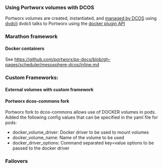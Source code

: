 ### Using Portworx volumes with DCOS


Portworx volumes are created, instantiated, and [managed by DCOS](http://mesos.apache.org/documentation/latest/docker-volume/) using [dvdcli]( https://github.com/codedellemc/dvdcli)
dvdcli talks to Portworx using the [docker plugin API](/scheduler/docker/volume_plugin.md)

### Marathon framework

#### Docker containers

See https://github.com/portworx/px-docs/blob/gh-pages/scheduler/mesosphere-dcos/inline.md

### Custom Frameworks:

#### External volumes with custom framework


#### Portworx dcos-commons fork

Portworx fork to dcos-commons allows use of DOCKER volumes in pods.
Added the following config values that can be specified in the yaml file for
pods:
  - docker_volume_driver: Docker driver to be used to mount volumes
  - docker_volume_name: Name of the volume to be used
  - docker_driver_options: Command separated key=value options to be passed to the docker driver

### Failovers
